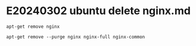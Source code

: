 # E20240302 ubuntu delete nginx.md

```
apt-get remove nginx
```

```
apt-get remove --purge nginx nginx-full nginx-common
```
